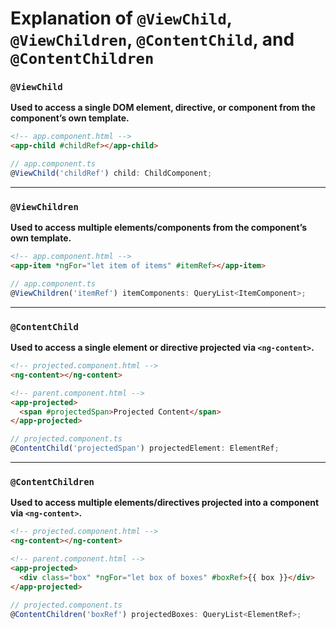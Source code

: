 # Explanation of `@ViewChild`, `@ViewChildren`, `@ContentChild`, and `@ContentChildren`

### `@ViewChild`

**Used to access a single DOM element, directive, or component from the component’s own template.**

```html
<!-- app.component.html -->
<app-child #childRef></app-child>
```

```ts
// app.component.ts
@ViewChild('childRef') child: ChildComponent;
```

---

### `@ViewChildren`

**Used to access multiple elements/components from the component’s own template.**

```html
<!-- app.component.html -->
<app-item *ngFor="let item of items" #itemRef></app-item>
```

```ts
// app.component.ts
@ViewChildren('itemRef') itemComponents: QueryList<ItemComponent>;
```

---

### `@ContentChild`

**Used to access a single element or directive projected via `<ng-content>`.**

```html
<!-- projected.component.html -->
<ng-content></ng-content>
```

```html
<!-- parent.component.html -->
<app-projected>
  <span #projectedSpan>Projected Content</span>
</app-projected>
```

```ts
// projected.component.ts
@ContentChild('projectedSpan') projectedElement: ElementRef;
```

---

### `@ContentChildren`

**Used to access multiple elements/directives projected into a component via `<ng-content>`.**

```html
<!-- projected.component.html -->
<ng-content></ng-content>
```

```html
<!-- parent.component.html -->
<app-projected>
  <div class="box" *ngFor="let box of boxes" #boxRef>{{ box }}</div>
</app-projected>
```

```ts
// projected.component.ts
@ContentChildren('boxRef') projectedBoxes: QueryList<ElementRef>;
```
